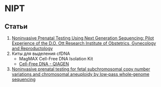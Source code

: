 # NIPT

## Статьи

1. [Noninvasive Prenatal Testing Using Next Generation Sequencing: Pilot Experience of the D.O. Ott Research Institute of Obstetrics, Gynecology and Reproductology](https://sci-hub.tw/https://link.springer.com/article/10.1134/S1022795419100053)
2. Киты для выделения cfDNA
	* MagMAX Cell-Free DNA Isolation Kit 
	* [Cell-Free DNA - QIAGEN](https://www.qiagen.com/us/products/discovery-and-translational-research/dna-rna-purification/dna-purification/cell-free-dna/)
3. [Noninvasive prenatal testing for fetal subchromosomal copy number variations and chromosomal aneuploidy by low‐pass whole‐genome sequencing](https://www.ncbi.nlm.nih.gov/pmc/articles/PMC6565572/)
 
